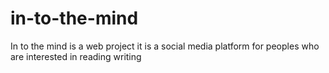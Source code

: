 # in-to-the-mind
In to the mind is a web project it is a social media platform for peoples who are interested in reading writing
